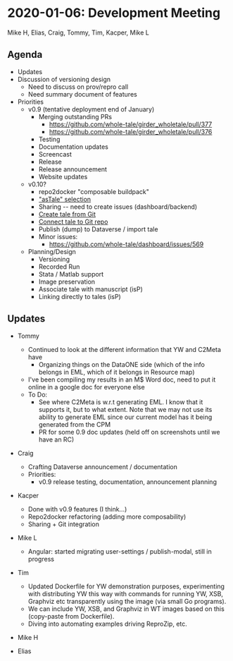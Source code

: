 2020-01-06: Development Meeting
===============================

Mike H, Elias, Craig, Tommy, Tim, Kacper, Mike L

Agenda
------
* Updates
* Discussion of versioning design
    * Need to discuss on prov/repro call
    * Need summary document of features
* Priorities
    * v0.9 (tentative deployment end of January)
        * Merging outstanding PRs
            * https://github.com/whole-tale/girder_wholetale/pull/377
            * https://github.com/whole-tale/girder_wholetale/pull/376
        * Testing
        * Documentation updates
        * Screencast
        * Release
        * Release announcement
        * Website updates
    * v0.10?
        * repo2docker "composable buildpack"
        * ["asTale" selection](https://github.com/whole-tale/dashboard/issues/579)
        * Sharing -- need to create issues (dashboard/backend)
        * [Create tale from Git](https://github.com/whole-tale/whole-tale/issues/79)
        * [Connect tale to Git repo](https://github.com/whole-tale/whole-tale/issues/80)
        * Publish (dump) to Dataverse / import tale
        * Minor issues:
            * https://github.com/whole-tale/dashboard/issues/569
    * Planning/Design
        * Versioning 
        * Recorded Run
        * Stata / Matlab support
        * Image preservation
        * Associate tale with manuscript (isP)
        * Linking directly to tales (isP)


Updates
-------

* Tommy
    * Continued to look at the different information that YW and C2Meta have
        * Organizing things on the DataONE side (which of the info belongs in EML, which of it belongs in Resource map)
    * I've been compiling my results in an M$ Word doc, need to put it online in a google doc for everyone else
    * To Do: 
        * See where C2Meta is w.r.t generating EML. I know that it supports it, but to what extent. Note that we may not use its ability to generate EML since our current model has it being generated from the CPM
        * PR for some 0.9 doc updates (held off on screenshots until we have an RC)

* Craig
    * Crafting Dataverse announcement / documentation
    * Priorities:
        * v0.9 release testing, documentation, announcement planning

* Kacper
    * Done with v0.9 features (I think...)
    * Repo2docker refactoring (adding more composability)
    * Sharing + Git integration

* Mike L
    * Angular: started migrating user-settings / publish-modal, still in progress

* Tim
    * Updated Dockerfile for YW demonstration purposes, experimenting with distributing YW this way with commands for running YW, XSB, Graphviz etc transparently using the image (via small Go programs).
    * We can include YW, XSB, and Graphviz in WT images based on this (copy-paste from Dockerfile).
    * Diving into automating examples driving ReproZip, etc.

* Mike H

* Elias
